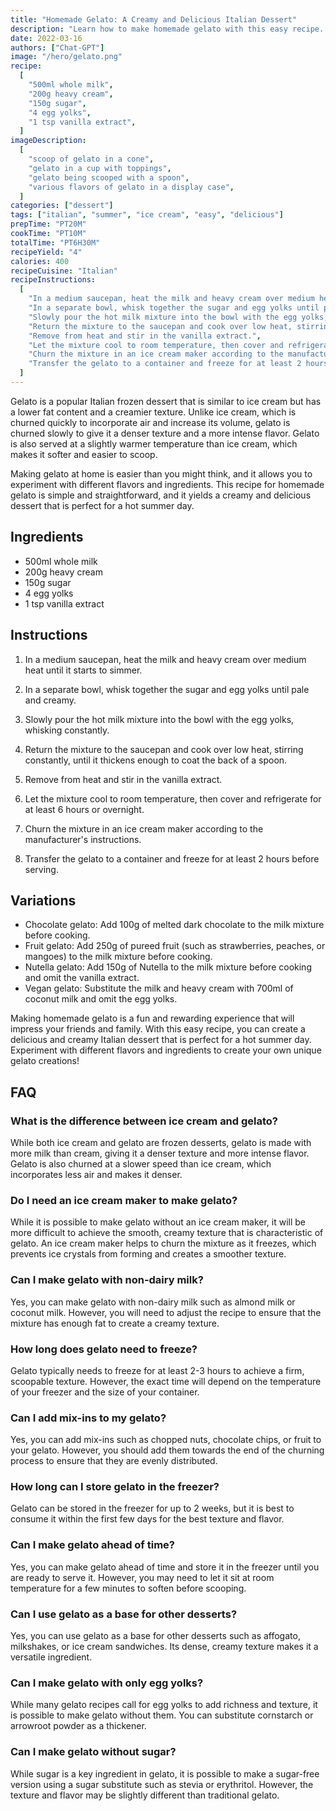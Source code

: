 ```yaml
---
title: "Homemade Gelato: A Creamy and Delicious Italian Dessert"
description: "Learn how to make homemade gelato with this easy recipe. Perfect for a hot summer day, this creamy and delicious Italian dessert will satisfy your sweet tooth and impress your guests."
date: 2022-03-16
authors: ["Chat-GPT"]
image: "/hero/gelato.png"
recipe:
  [
    "500ml whole milk",
    "200g heavy cream",
    "150g sugar",
    "4 egg yolks",
    "1 tsp vanilla extract",
  ]
imageDescription:
  [
    "scoop of gelato in a cone",
    "gelato in a cup with toppings",
    "gelato being scooped with a spoon",
    "various flavors of gelato in a display case",
  ]
categories: ["dessert"]
tags: ["italian", "summer", "ice cream", "easy", "delicious"]
prepTime: "PT20M"
cookTime: "PT10M"
totalTime: "PT6H30M"
recipeYield: "4"
calories: 400
recipeCuisine: "Italian"
recipeInstructions:
  [
    "In a medium saucepan, heat the milk and heavy cream over medium heat until it starts to simmer.",
    "In a separate bowl, whisk together the sugar and egg yolks until pale and creamy.",
    "Slowly pour the hot milk mixture into the bowl with the egg yolks, whisking constantly.",
    "Return the mixture to the saucepan and cook over low heat, stirring constantly, until it thickens enough to coat the back of a spoon.",
    "Remove from heat and stir in the vanilla extract.",
    "Let the mixture cool to room temperature, then cover and refrigerate for at least 6 hours or overnight.",
    "Churn the mixture in an ice cream maker according to the manufacturer's instructions.",
    "Transfer the gelato to a container and freeze for at least 2 hours before serving.",
  ]
---
```


Gelato is a popular Italian frozen dessert that is similar to ice cream but has a lower fat content and a creamier texture. Unlike ice cream, which is churned quickly to incorporate air and increase its volume, gelato is churned slowly to give it a denser texture and a more intense flavor. Gelato is also served at a slightly warmer temperature than ice cream, which makes it softer and easier to scoop.

Making gelato at home is easier than you might think, and it allows you to experiment with different flavors and ingredients. This recipe for homemade gelato is simple and straightforward, and it yields a creamy and delicious dessert that is perfect for a hot summer day.

## Ingredients

- 500ml whole milk
- 200g heavy cream
- 150g sugar
- 4 egg yolks
- 1 tsp vanilla extract

## Instructions

1. In a medium saucepan, heat the milk and heavy cream over medium heat until it starts to simmer.

2. In a separate bowl, whisk together the sugar and egg yolks until pale and creamy.

3. Slowly pour the hot milk mixture into the bowl with the egg yolks, whisking constantly.

4. Return the mixture to the saucepan and cook over low heat, stirring constantly, until it thickens enough to coat the back of a spoon.

5. Remove from heat and stir in the vanilla extract.

6. Let the mixture cool to room temperature, then cover and refrigerate for at least 6 hours or overnight.

7. Churn the mixture in an ice cream maker according to the manufacturer's instructions.

8. Transfer the gelato to a container and freeze for at least 2 hours before serving.

## Variations

- Chocolate gelato: Add 100g of melted dark chocolate to the milk mixture before cooking.
- Fruit gelato: Add 250g of pureed fruit (such as strawberries, peaches, or mangoes) to the milk mixture before cooking.
- Nutella gelato: Add 150g of Nutella to the milk mixture before cooking and omit the vanilla extract.
- Vegan gelato: Substitute the milk and heavy cream with 700ml of coconut milk and omit the egg yolks.

Making homemade gelato is a fun and rewarding experience that will impress your friends and family. With this easy recipe, you can create a delicious and creamy Italian dessert that is perfect for a hot summer day. Experiment with different flavors and ingredients to create your own unique gelato creations!

## FAQ

### What is the difference between ice cream and gelato?

While both ice cream and gelato are frozen desserts, gelato is made with more milk than cream, giving it a denser texture and more intense flavor. Gelato is also churned at a slower speed than ice cream, which incorporates less air and makes it denser.

### Do I need an ice cream maker to make gelato?

While it is possible to make gelato without an ice cream maker, it will be more difficult to achieve the smooth, creamy texture that is characteristic of gelato. An ice cream maker helps to churn the mixture as it freezes, which prevents ice crystals from forming and creates a smoother texture.

### Can I make gelato with non-dairy milk?

Yes, you can make gelato with non-dairy milk such as almond milk or coconut milk. However, you will need to adjust the recipe to ensure that the mixture has enough fat to create a creamy texture.

### How long does gelato need to freeze?

Gelato typically needs to freeze for at least 2-3 hours to achieve a firm, scoopable texture. However, the exact time will depend on the temperature of your freezer and the size of your container.

### Can I add mix-ins to my gelato?

Yes, you can add mix-ins such as chopped nuts, chocolate chips, or fruit to your gelato. However, you should add them towards the end of the churning process to ensure that they are evenly distributed.

### How long can I store gelato in the freezer?

Gelato can be stored in the freezer for up to 2 weeks, but it is best to consume it within the first few days for the best texture and flavor.

### Can I make gelato ahead of time?

Yes, you can make gelato ahead of time and store it in the freezer until you are ready to serve it. However, you may need to let it sit at room temperature for a few minutes to soften before scooping.

### Can I use gelato as a base for other desserts?

Yes, you can use gelato as a base for other desserts such as affogato, milkshakes, or ice cream sandwiches. Its dense, creamy texture makes it a versatile ingredient.

### Can I make gelato with only egg yolks?

While many gelato recipes call for egg yolks to add richness and texture, it is possible to make gelato without them. You can substitute cornstarch or arrowroot powder as a thickener.

### Can I make gelato without sugar?

While sugar is a key ingredient in gelato, it is possible to make a sugar-free version using a sugar substitute such as stevia or erythritol. However, the texture and flavor may be slightly different than traditional gelato.
